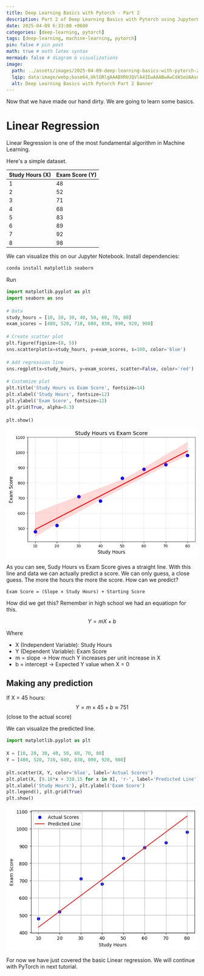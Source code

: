 ```yaml
---
title: Deep Learning Basics with Pytorch - Part 2
description: Part 2 of Deep Learning Basics with Pytorch using JupyterLab
date: 2025-04-09 6:33:00 +0600
categories: [deep-learning, pytorch]
tags: [deep-learning, machine-learning, pytorch]
pin: false # pin post
math: true # math latex syntax
mermaid: false # diagram & visualizations
image:
  path: ../assets/images/2025-04-09-deep-learning-basics-with-pytorch-2/deep-learning-basics-banner-2.webp
  lqip: data:image/webp;base64,UklGRlgAAABXRUJQVlA4IEwAAABwAwCdASoUAAsAPzmEuVOvKKWisAgB4CcJYgC7ABrVtaXaUAAA/s2DBAG0CXXVg2oNx6O9rSf7FJgw08q9aJ7lmmvJHpO19QNxoAAA
  alt: Deep Learning Basics with Pytorch Part 2 Banner
---
```


Now that we have made our hand dirty. We are going to learn some basics. 

# Linear Regression
Linear Regression is one of the most fundamental algorithm in Machine Learning.

Here's a simple dataset.

| Study Hours (X) | Exam Score (Y) |
|-----------------|----------------|
|       1         |       48       |
|       2         |       52       |
|       3         |       71       |
|       4         |       68       |
|       5         |       83       |
|       6         |       89       |
|       7         |       92       |
|       8         |       98       |

We can visualize this on our Jupyter Notebook.
Install dependencies:
```bash
conda install matplotlib seaborn
```
Run
```python
import matplotlib.pyplot as plt
import seaborn as sns

# Data
study_hours = [10, 20, 30, 40, 50, 60, 70, 80]
exam_scores = [480, 520, 710, 680, 830, 890, 920, 980]

# Create scatter plot
plt.figure(figsize=(8, 5))
sns.scatterplot(x=study_hours, y=exam_scores, s=100, color='blue')

# Add regression line
sns.regplot(x=study_hours, y=exam_scores, scatter=False, color='red')

# Customize plot
plt.title('Study Hours vs Exam Score', fontsize=14)
plt.xlabel('Study Hours', fontsize=12)
plt.ylabel('Exam Score', fontsize=12)
plt.grid(True, alpha=0.3)

plt.show()
```
![study hour vs exam score](../assets/images/2025-04-09-deep-learning-basics-with-pytorch-2/image-1.webp)


As you can see, Sudy Hours vs Exam Score gives a straight line. With this line and data we can actually predict a score. We can only guess, a close guess. The more the hours the more the score.
How can we predict? 
```
Exam Score = (Slope × Study Hours) + Starting Score
```

How did we get this? Remember in high school we had an equatiopn for this.

$$
Y = mX + b
$$

Where 
- X (Independent Variable): Study Hours
- Y (Dependent Variable): Exam Score
- m = slope → How much Y increases per unit increase in X
- b = intercept → Expected Y value when X = 0

## Making any prediction
If X = 45 hours:
$$
Y=m×45+b≈751 
$$
(close to the actual score)

We can visualize the predicted line.
```python
import matplotlib.pyplot as plt

X = [10, 20, 30, 40, 50, 60, 70, 80]
Y = [480, 520, 710, 680, 830, 890, 920, 980]

plt.scatter(X, Y, color='blue', label='Actual Scores')
plt.plot(X, [9.18*x + 338.15 for x in X], 'r-', label='Predicted Line')
plt.xlabel('Study Hours'), plt.ylabel('Exam Score')
plt.legend(), plt.grid(True)
plt.show()
```
![predicted line](../assets/images/2025-04-09-deep-learning-basics-with-pytorch-2/image.webp)

For now we have just covered the basic Linear regression. We will continue with PyTorch in next tutorial.




